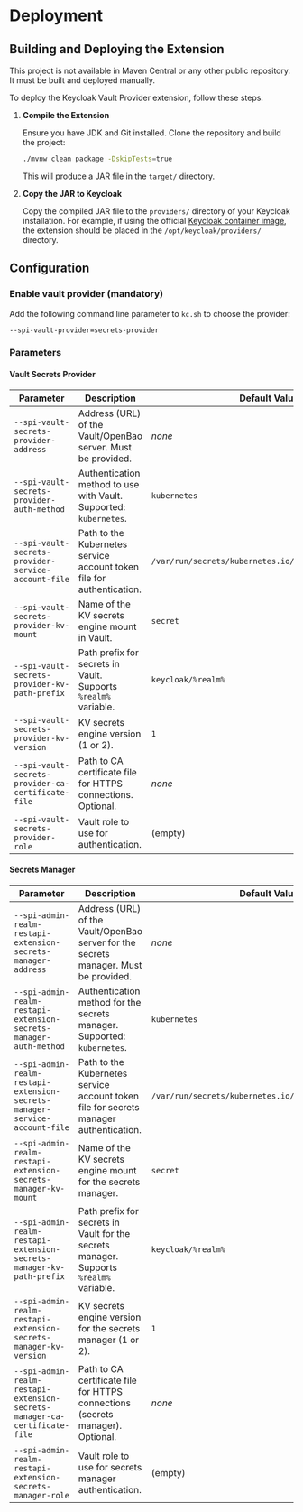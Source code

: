 # Deployment

## Building and Deploying the Extension

This project is not available in Maven Central or any other public repository.
It must be built and deployed manually.

To deploy the Keycloak Vault Provider extension, follow these steps:

1. **Compile the Extension**

   Ensure you have JDK and Git installed. Clone the repository and build the project:

   ```bash
   ./mvnw clean package -DskipTests=true
   ```

   This will produce a JAR file in the `target/` directory.

2. **Copy the JAR to Keycloak**

   Copy the compiled JAR file to the `providers/` directory of your Keycloak installation.
   For example, if using the official [Keycloak container image](https://www.keycloak.org/server/containers), the extension should be placed in the `/opt/keycloak/providers/` directory.

## Configuration

### Enable vault provider (mandatory)

Add the following command line parameter to `kc.sh` to choose the provider:

```
--spi-vault-provider=secrets-provider
```

### Parameters

#### Vault Secrets Provider

| Parameter | Description | Default Value |
|-----------|-------------|--------------|
| `--spi-vault-secrets-provider-address` | Address (URL) of the Vault/OpenBao server. Must be provided. | _none_ |
| `--spi-vault-secrets-provider-auth-method` | Authentication method to use with Vault. Supported: `kubernetes`. | `kubernetes` |
| `--spi-vault-secrets-provider-service-account-file` | Path to the Kubernetes service account token file for authentication. | `/var/run/secrets/kubernetes.io/serviceaccount/token` |
| `--spi-vault-secrets-provider-kv-mount` | Name of the KV secrets engine mount in Vault. | `secret` |
| `--spi-vault-secrets-provider-kv-path-prefix` | Path prefix for secrets in Vault. Supports `%realm%` variable. | `keycloak/%realm%` |
| `--spi-vault-secrets-provider-kv-version` | KV secrets engine version (1 or 2). | `1` |
| `--spi-vault-secrets-provider-ca-certificate-file` | Path to CA certificate file for HTTPS connections. Optional. | _none_ |
| `--spi-vault-secrets-provider-role` | Vault role to use for authentication. | (empty) |

#### Secrets Manager

| Parameter | Description | Default Value |
|-----------|-------------|--------------|
| `--spi-admin-realm-restapi-extension-secrets-manager-address` | Address (URL) of the Vault/OpenBao server for the secrets manager. Must be provided. | _none_ |
| `--spi-admin-realm-restapi-extension-secrets-manager-auth-method` | Authentication method for the secrets manager. Supported: `kubernetes`. | `kubernetes` |
| `--spi-admin-realm-restapi-extension-secrets-manager-service-account-file` | Path to the Kubernetes service account token file for secrets manager authentication. | `/var/run/secrets/kubernetes.io/serviceaccount/token` |
| `--spi-admin-realm-restapi-extension-secrets-manager-kv-mount` | Name of the KV secrets engine mount for the secrets manager. | `secret` |
| `--spi-admin-realm-restapi-extension-secrets-manager-kv-path-prefix` | Path prefix for secrets in Vault for the secrets manager. Supports `%realm%` variable. | `keycloak/%realm%` |
| `--spi-admin-realm-restapi-extension-secrets-manager-kv-version` | KV secrets engine version for the secrets manager (1 or 2). | `1` |
| `--spi-admin-realm-restapi-extension-secrets-manager-ca-certificate-file` | Path to CA certificate file for HTTPS connections (secrets manager). Optional. | _none_ |
| `--spi-admin-realm-restapi-extension-secrets-manager-role` | Vault role to use for secrets manager authentication. | (empty) |
